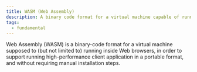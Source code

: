 ```yaml
---
title: WASM (Web Assembly)
description: A binary code format for a virtual machine capable of running inside browsers 
tags:
  - fundamental
---
```


Web Assembly (WASM) is a binary-code format for a virtual machine supposed to (but not limited to) running inside Web browsers, in order to support running high-performance client application in a portable format, and without requiring manual installation steps.

